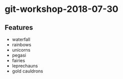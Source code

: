 # git-workshop-2018-07-30

## Features

* waterfall
* rainbows
* unicorns
* pegasi
* fairies
* leprechauns
* gold cauldrons